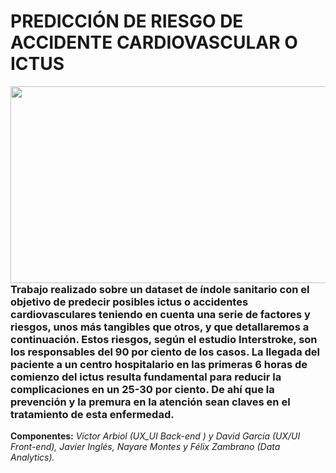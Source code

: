 # PREDICCIÓN DE RIESGO DE ACCIDENTE CARDIOVASCULAR O ICTUS 

<img src="https://www.asssa.es/wp-content/uploads/2019/08/00062_1.jpg" width="560" height="315" align=right> 

### Trabajo realizado sobre un dataset de índole sanitario con el objetivo de predecir posibles ictus o accidentes cardiovasculares teniendo en cuenta una serie de factores y riesgos, unos más tangibles que otros, y que detallaremos a continuación. Estos riesgos, según el estudio Interstroke, son los responsables del 90 por ciento de los casos. La llegada del paciente a un centro hospitalario en las primeras 6 horas de comienzo del ictus resulta fundamental para reducir la complicaciones en un 25-30 por ciento. De ahí que la prevención y la premura en la atención sean claves en el tratamiento de esta enfermedad.

__Componentes:__  _Víctor Arbiol (UX_UI Back-end ) y David García (UX/UI Front-end),  Javier Inglés,  Nayare Montes y Félix Zambrano (Data Analytics)._

